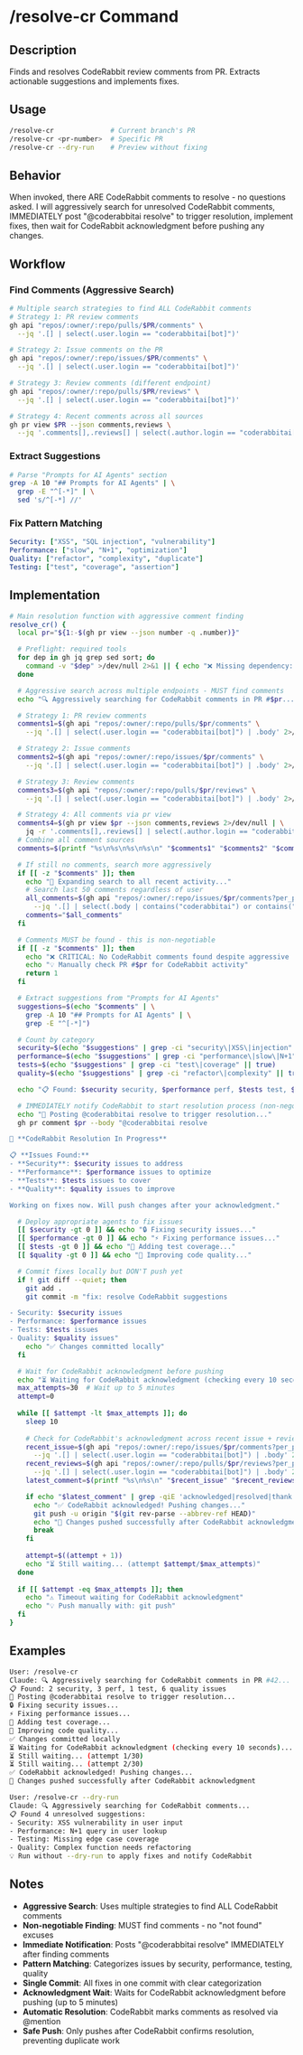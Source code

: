 # /resolve-cr Command

## Description

Finds and resolves CodeRabbit review comments from PR. Extracts actionable suggestions and implements fixes.

## Usage

```bash
/resolve-cr              # Current branch's PR
/resolve-cr <pr-number>  # Specific PR
/resolve-cr --dry-run    # Preview without fixing
```

## Behavior

When invoked, there ARE CodeRabbit comments to resolve - no questions asked.
I will aggressively search for unresolved CodeRabbit comments, IMMEDIATELY post
"@coderabbitai resolve" to trigger resolution, implement fixes, then wait for
CodeRabbit acknowledgment before pushing any changes.

## Workflow

### Find Comments (Aggressive Search)

```bash
# Multiple search strategies to find ALL CodeRabbit comments
# Strategy 1: PR review comments
gh api "repos/:owner/:repo/pulls/$PR/comments" \
  --jq '.[] | select(.user.login == "coderabbitai[bot]")'

# Strategy 2: Issue comments on the PR
gh api "repos/:owner/:repo/issues/$PR/comments" \
  --jq '.[] | select(.user.login == "coderabbitai[bot]")'

# Strategy 3: Review comments (different endpoint)
gh api "repos/:owner/:repo/pulls/$PR/reviews" \
  --jq '.[] | select(.user.login == "coderabbitai[bot]")'

# Strategy 4: Recent comments across all sources
gh pr view $PR --json comments,reviews \
  --jq '.comments[],.reviews[] | select(.author.login == "coderabbitai[bot]")'
```

### Extract Suggestions

```bash
# Parse "Prompts for AI Agents" section
grep -A 10 "## Prompts for AI Agents" | \
  grep -E "^[-*]" | \
  sed 's/^[-*] //'
```

### Fix Pattern Matching

```yaml
Security: ["XSS", "SQL injection", "vulnerability"]
Performance: ["slow", "N+1", "optimization"]
Quality: ["refactor", "complexity", "duplicate"]
Testing: ["test", "coverage", "assertion"]
```

## Implementation

```bash
# Main resolution function with aggressive comment finding
resolve_cr() {
  local pr="${1:-$(gh pr view --json number -q .number)}"

  # Preflight: required tools
  for dep in gh jq grep sed sort; do
    command -v "$dep" >/dev/null 2>&1 || { echo "❌ Missing dependency: $dep"; return 1; }
  done

  # Aggressive search across multiple endpoints - MUST find comments
  echo "🔍 Aggressively searching for CodeRabbit comments in PR #$pr..."

  # Strategy 1: PR review comments
  comments1=$(gh api "repos/:owner/:repo/pulls/$pr/comments" \
    --jq '.[] | select(.user.login == "coderabbitai[bot]") | .body' 2>/dev/null || echo "")

  # Strategy 2: Issue comments
  comments2=$(gh api "repos/:owner/:repo/issues/$pr/comments" \
    --jq '.[] | select(.user.login == "coderabbitai[bot]") | .body' 2>/dev/null || echo "")

  # Strategy 3: Review comments
  comments3=$(gh api "repos/:owner/:repo/pulls/$pr/reviews" \
    --jq '.[] | select(.user.login == "coderabbitai[bot]") | .body' 2>/dev/null || echo "")

  # Strategy 4: All comments via pr view
  comments4=$(gh pr view $pr --json comments,reviews 2>/dev/null | \
    jq -r '.comments[],.reviews[] | select(.author.login == "coderabbitai[bot]") | .body' 2>/dev/null || echo "")
  # Combine all comment sources
  comments=$(printf "%s\n%s\n%s\n%s\n" "$comments1" "$comments2" "$comments3" "$comments4" | grep -v '^$' | sort -u)

  # If still no comments, search more aggressively
  if [[ -z "$comments" ]]; then
    echo "🔎 Expanding search to all recent activity..."
    # Search last 50 comments regardless of user
    all_comments=$(gh api "repos/:owner/:repo/issues/$pr/comments?per_page=50" \
      --jq '.[] | select(.body | contains("coderabbitai") or contains("CodeRabbit") or contains("Prompts for AI Agents")) | .body' 2>/dev/null || echo "")
    comments="$all_comments"
  fi

  # Comments MUST be found - this is non-negotiable
  if [[ -z "$comments" ]]; then
    echo "❌ CRITICAL: No CodeRabbit comments found despite aggressive search!"
    echo "💡 Manually check PR #$pr for CodeRabbit activity"
    return 1
  fi

  # Extract suggestions from "Prompts for AI Agents"
  suggestions=$(echo "$comments" | \
    grep -A 10 "## Prompts for AI Agents" | \
    grep -E "^[-*]")

  # Count by category
  security=$(echo "$suggestions" | grep -ci "security\|XSS\|injection" || true)
  performance=$(echo "$suggestions" | grep -ci "performance\|slow\|N+1" || true)
  tests=$(echo "$suggestions" | grep -ci "test\|coverage" || true)
  quality=$(echo "$suggestions" | grep -ci "refactor\|complexity" || true)

  echo "📋 Found: $security security, $performance perf, $tests test, $quality quality issues"

  # IMMEDIATELY notify CodeRabbit to start resolution process (non-negotiable)
  echo "💬 Posting @coderabbitai resolve to trigger resolution..."
  gh pr comment $pr --body "@coderabbitai resolve

🔄 **CodeRabbit Resolution In Progress**

📋 **Issues Found:**
- **Security**: $security issues to address
- **Performance**: $performance issues to optimize
- **Tests**: $tests issues to cover
- **Quality**: $quality issues to improve

Working on fixes now. Will push changes after your acknowledgment."

  # Deploy appropriate agents to fix issues
  [[ $security -gt 0 ]] && echo "🔒 Fixing security issues..."
  [[ $performance -gt 0 ]] && echo "⚡ Fixing performance issues..."
  [[ $tests -gt 0 ]] && echo "🧪 Adding test coverage..."
  [[ $quality -gt 0 ]] && echo "🔧 Improving code quality..."

  # Commit fixes locally but DON'T push yet
  if ! git diff --quiet; then
    git add .
    git commit -m "fix: resolve CodeRabbit suggestions

- Security: $security issues
- Performance: $performance issues
- Tests: $tests issues
- Quality: $quality issues"
    echo "✅ Changes committed locally"
  fi

  # Wait for CodeRabbit acknowledgment before pushing
  echo "⏳ Waiting for CodeRabbit acknowledgment (checking every 10 seconds)..."
  max_attempts=30  # Wait up to 5 minutes
  attempt=0
  
  while [[ $attempt -lt $max_attempts ]]; do
    sleep 10
    
    # Check for CodeRabbit's acknowledgment across recent issue + review comments
    recent_issue=$(gh api "repos/:owner/:repo/issues/$pr/comments?per_page=20" \
      --jq '.[] | select(.user.login == "coderabbitai[bot]") | .body' 2>/dev/null || echo "")
    recent_reviews=$(gh api "repos/:owner/:repo/pulls/$pr/reviews?per_page=20" \
      --jq '.[] | select(.user.login == "coderabbitai[bot]") | .body' 2>/dev/null || echo "")
    latest_comment=$(printf "%s\n%s\n" "$recent_issue" "$recent_reviews")

    if echo "$latest_comment" | grep -qiE 'acknowledged|resolved|thank you|great work|confirmed|on it'; then
      echo "✅ CodeRabbit acknowledged! Pushing changes..."
      git push -u origin "$(git rev-parse --abbrev-ref HEAD)"
      echo "🚀 Changes pushed successfully after CodeRabbit acknowledgment"
      break
    fi
    
    attempt=$((attempt + 1))
    echo "⏳ Still waiting... (attempt $attempt/$max_attempts)"
  done
  
  if [[ $attempt -eq $max_attempts ]]; then
    echo "⚠️ Timeout waiting for CodeRabbit acknowledgment"
    echo "💡 Push manually with: git push"
  fi
}
```

## Examples

```bash
User: /resolve-cr
Claude: 🔍 Aggressively searching for CodeRabbit comments in PR #42...
📋 Found: 2 security, 3 perf, 1 test, 6 quality issues
💬 Posting @coderabbitai resolve to trigger resolution...
🔒 Fixing security issues...
⚡ Fixing performance issues...
🧪 Adding test coverage...
🔧 Improving code quality...
✅ Changes committed locally
⏳ Waiting for CodeRabbit acknowledgment (checking every 10 seconds)...
⏳ Still waiting... (attempt 1/30)
⏳ Still waiting... (attempt 2/30)
✅ CodeRabbit acknowledged! Pushing changes...
🚀 Changes pushed successfully after CodeRabbit acknowledgment

User: /resolve-cr --dry-run
Claude: 🔍 Aggressively searching for CodeRabbit comments...
📋 Found 4 unresolved suggestions:
- Security: XSS vulnerability in user input
- Performance: N+1 query in user lookup
- Testing: Missing edge case coverage
- Quality: Complex function needs refactoring
💡 Run without --dry-run to apply fixes and notify CodeRabbit
```

## Notes

- **Aggressive Search**: Uses multiple strategies to find ALL CodeRabbit comments
- **Non-negotiable Finding**: MUST find comments - no "not found" excuses
- **Immediate Notification**: Posts "@coderabbitai resolve" IMMEDIATELY after finding comments
- **Pattern Matching**: Categorizes issues by security, performance, testing, quality
- **Single Commit**: All fixes in one commit with clear categorization
- **Acknowledgment Wait**: Waits for CodeRabbit acknowledgment before pushing (up to 5 minutes)
- **Automatic Resolution**: CodeRabbit marks comments as resolved via @mention
- **Safe Push**: Only pushes after CodeRabbit confirms resolution, preventing duplicate work
